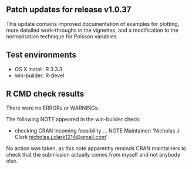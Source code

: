 ## Patch updates for release v1.0.37
This update contains improved documentation of examples for plotting, more detailed work-throughs in the vignettes, and a modification to the normalisation technique for Poisson variables.

## Test environments
* OS X install: R 3.3.3
* win-builder: R-devel

## R CMD check results
There were no ERRORs or WARNINGs. 

The following NOTE appeared in the win-builder check:
* checking CRAN incoming feasibility ... NOTE
Maintainer: 'Nicholas J Clark <nicholas.j.clark1214@gmail.com>'

No action was taken, as this note apparently reminds CRAN maintainers to check that the submission actually comes from myself and not anybody else.
